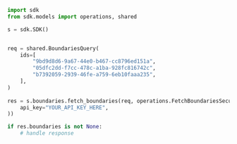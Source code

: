<!-- Start SDK Example Usage -->
```python
import sdk
from sdk.models import operations, shared

s = sdk.SDK()


req = shared.BoundariesQuery(
    ids=[
        "9bd9d8d6-9a67-44e0-b467-cc8796ed151a",
        "05dfc2dd-f7cc-478c-a1ba-928fc816742c",
        "b7392059-2939-46fe-a759-6eb10faaa235",
    ],
)
    
res = s.boundaries.fetch_boundaries(req, operations.FetchBoundariesSecurity(
    api_key="YOUR_API_KEY_HERE",
))

if res.boundaries is not None:
    # handle response
```
<!-- End SDK Example Usage -->